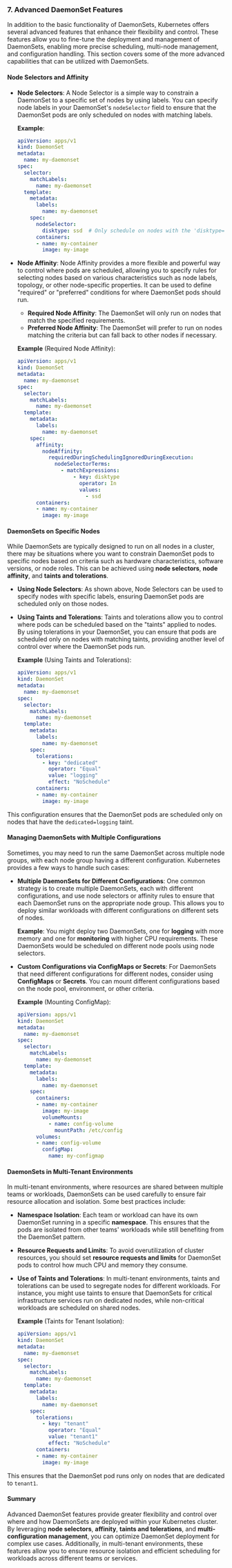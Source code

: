 ### **7. Advanced DaemonSet Features**

In addition to the basic functionality of DaemonSets, Kubernetes offers several advanced features that enhance their flexibility and control. These features allow you to fine-tune the deployment and management of DaemonSets, enabling more precise scheduling, multi-node management, and configuration handling. This section covers some of the more advanced capabilities that can be utilized with DaemonSets.

#### **Node Selectors and Affinity**

- **Node Selectors**:
  A Node Selector is a simple way to constrain a DaemonSet to a specific set of nodes by using labels. You can specify node labels in your DaemonSet's `nodeSelector` field to ensure that the DaemonSet pods are only scheduled on nodes with matching labels.

  **Example**:
  ```yaml
  apiVersion: apps/v1
  kind: DaemonSet
  metadata:
    name: my-daemonset
  spec:
    selector:
      matchLabels:
        name: my-daemonset
    template:
      metadata:
        labels:
          name: my-daemonset
      spec:
        nodeSelector:
          disktype: ssd  # Only schedule on nodes with the 'disktype=ssd' label
        containers:
        - name: my-container
          image: my-image
  ```

- **Node Affinity**:
  Node Affinity provides a more flexible and powerful way to control where pods are scheduled, allowing you to specify rules for selecting nodes based on various characteristics such as node labels, topology, or other node-specific properties. It can be used to define "required" or "preferred" conditions for where DaemonSet pods should run.

  - **Required Node Affinity**: The DaemonSet will only run on nodes that match the specified requirements.
  - **Preferred Node Affinity**: The DaemonSet will prefer to run on nodes matching the criteria but can fall back to other nodes if necessary.

  **Example** (Required Node Affinity):
  ```yaml
  apiVersion: apps/v1
  kind: DaemonSet
  metadata:
    name: my-daemonset
  spec:
    selector:
      matchLabels:
        name: my-daemonset
    template:
      metadata:
        labels:
          name: my-daemonset
      spec:
        affinity:
          nodeAffinity:
            requiredDuringSchedulingIgnoredDuringExecution:
              nodeSelectorTerms:
                - matchExpressions:
                    - key: disktype
                      operator: In
                      values:
                        - ssd
        containers:
        - name: my-container
          image: my-image
  ```

#### **DaemonSets on Specific Nodes**

While DaemonSets are typically designed to run on all nodes in a cluster, there may be situations where you want to constrain DaemonSet pods to specific nodes based on criteria such as hardware characteristics, software versions, or node roles. This can be achieved using **node selectors**, **node affinity**, and **taints and tolerations**.

- **Using Node Selectors**: As shown above, Node Selectors can be used to specify nodes with specific labels, ensuring DaemonSet pods are scheduled only on those nodes.
- **Using Taints and Tolerations**: Taints and tolerations allow you to control where pods can be scheduled based on the "taints" applied to nodes. By using tolerations in your DaemonSet, you can ensure that pods are scheduled only on nodes with matching taints, providing another level of control over where the DaemonSet pods run.

  **Example** (Using Taints and Tolerations):
  ```yaml
  apiVersion: apps/v1
  kind: DaemonSet
  metadata:
    name: my-daemonset
  spec:
    selector:
      matchLabels:
        name: my-daemonset
    template:
      metadata:
        labels:
          name: my-daemonset
      spec:
        tolerations:
          - key: "dedicated"
            operator: "Equal"
            value: "logging"
            effect: "NoSchedule"
        containers:
        - name: my-container
          image: my-image
  ```

This configuration ensures that the DaemonSet pods are scheduled only on nodes that have the `dedicated=logging` taint.

#### **Managing DaemonSets with Multiple Configurations**

Sometimes, you may need to run the same DaemonSet across multiple node groups, with each node group having a different configuration. Kubernetes provides a few ways to handle such cases:

- **Multiple DaemonSets for Different Configurations**: One common strategy is to create multiple DaemonSets, each with different configurations, and use node selectors or affinity rules to ensure that each DaemonSet runs on the appropriate node group. This allows you to deploy similar workloads with different configurations on different sets of nodes.

  **Example**:
  You might deploy two DaemonSets, one for **logging** with more memory and one for **monitoring** with higher CPU requirements. These DaemonSets would be scheduled on different node pools using node selectors.

- **Custom Configurations via ConfigMaps or Secrets**: For DaemonSets that need different configurations for different nodes, consider using **ConfigMaps** or **Secrets**. You can mount different configurations based on the node pool, environment, or other criteria.

  **Example** (Mounting ConfigMap):
  ```yaml
  apiVersion: apps/v1
  kind: DaemonSet
  metadata:
    name: my-daemonset
  spec:
    selector:
      matchLabels:
        name: my-daemonset
    template:
      metadata:
        labels:
          name: my-daemonset
      spec:
        containers:
        - name: my-container
          image: my-image
          volumeMounts:
            - name: config-volume
              mountPath: /etc/config
        volumes:
        - name: config-volume
          configMap:
            name: my-configmap
  ```

#### **DaemonSets in Multi-Tenant Environments**

In multi-tenant environments, where resources are shared between multiple teams or workloads, DaemonSets can be used carefully to ensure fair resource allocation and isolation. Some best practices include:

- **Namespace Isolation**: Each team or workload can have its own DaemonSet running in a specific **namespace**. This ensures that the pods are isolated from other teams' workloads while still benefiting from the DaemonSet pattern.
- **Resource Requests and Limits**: To avoid overutilization of cluster resources, you should set **resource requests and limits** for DaemonSet pods to control how much CPU and memory they consume.
- **Use of Taints and Tolerations**: In multi-tenant environments, taints and tolerations can be used to segregate nodes for different workloads. For instance, you might use taints to ensure that DaemonSets for critical infrastructure services run on dedicated nodes, while non-critical workloads are scheduled on shared nodes.

  **Example** (Taints for Tenant Isolation):
  ```yaml
  apiVersion: apps/v1
  kind: DaemonSet
  metadata:
    name: my-daemonset
  spec:
    selector:
      matchLabels:
        name: my-daemonset
    template:
      metadata:
        labels:
          name: my-daemonset
      spec:
        tolerations:
          - key: "tenant"
            operator: "Equal"
            value: "tenant1"
            effect: "NoSchedule"
        containers:
        - name: my-container
          image: my-image
  ```

This ensures that the DaemonSet pod runs only on nodes that are dedicated to `tenant1`.

#### **Summary**

Advanced DaemonSet features provide greater flexibility and control over where and how DaemonSets are deployed within your Kubernetes cluster. By leveraging **node selectors**, **affinity**, **taints and tolerations**, and **multi-configuration management**, you can optimize DaemonSet deployment for complex use cases. Additionally, in multi-tenant environments, these features allow you to ensure resource isolation and efficient scheduling for workloads across different teams or services.